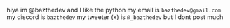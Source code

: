 hiya im @bazthedev and I like the python
my email is `bazthedev@gmail.com`
my discord is `bazthedev`
my tweeter (x) is `@_bazthedev` but I dont post much
